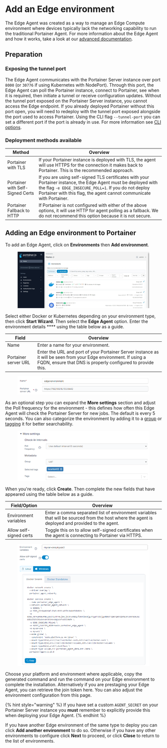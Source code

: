 # Add an Edge environment

The Edge Agent was created as a way to manage an Edge Compute environment where devices typically lack the networking capability to run the traditional Portainer Agent. For more information about the Edge Agent and how it works, take a look at our [advanced documentation](../../../advanced/edge-agent.md).

## Preparation

### Exposing the tunnel port

The Edge Agent communicates with the Portainer Server instance over port `8000` (or `30776` if using Kubernetes with NodePort). Through this port, the Edge Agent can poll the Portainer instance, connect to Portainer, see when it is required, then initiate a tunnel or receive configuration updates. Without the tunnel port exposed on the Portainer Server instance, you cannot access the Edge endpoint. If you already deployed Portainer without this port open, you will need to redeploy with the tunnel port exposed alongside the port used to access Portainer. Using the CLI flag `--tunnel-port` you can set a different port if the port is already in use. For more information see [CLI options](../../../advanced/cli.md).

### Deployment methods available

| Method                           | Overview                                                                                                                                                                                                                                         |
| -------------------------------- | ------------------------------------------------------------------------------------------------------------------------------------------------------------------------------------------------------------------------------------------------ |
| Portainer with TLS               | If your Portainer instance is deployed with TLS, the agent will use HTTPS for the connection it makes back to Portainer. This is the recommended approach.                                                                                       |
| Portainer with Self-Signed Certs | If you are using self-signed TLS certificates with your Portainer instance, the Edge Agent must be deployed with the flag `-e EDGE_INSECURE_POLL=1`. If you do not deploy Portainer with this flag, the agent cannot communicate with Portainer. |
| Portainer Fallback to HTTP       | If Portainer is not configured with either of the above options, it will use HTTP for agent polling as a fallback. We do not recommend this option because it is not secure.                                                                     |

## Adding an Edge environment to Portainer

To add an Edge Agent, click on **Environments** then **Add environment**.&#x20;

<figure><img src="../../../.gitbook/assets/2.15-settings-env-addenv.gif" alt=""><figcaption></figcaption></figure>

Select either Docker or Kubernetes depending on your environment type, then click **Start Wizard**. Then select the **Edge Agent** option. Enter the environment details **** using the table below as a guide.

| Field                | Overview                                                                                                                                                                         |
| -------------------- | -------------------------------------------------------------------------------------------------------------------------------------------------------------------------------- |
| Name                 | Enter a name for your environment.                                                                                                                                               |
| Portainer server URL | Enter the URL and port of your Portainer Server instance as it will be seen from your Edge environment. If using a FQDN, ensure that DNS is properly configured to provide this. |

<figure><img src="../../../.gitbook/assets/2.15-settings-env-addenv-edge-name.png" alt=""><figcaption></figcaption></figure>

As an optional step you can expand the **More settings** section and adjust the Poll frequency for the environment - this defines how often this Edge Agent will check the Portainer Server for new jobs. The default is every 5 seconds. You can also categorize the environment by adding it to a [group](../groups.md) or [tagging](../tags.md) it for better searchability.

<figure><img src="../../../.gitbook/assets/2.15-settings-env-addenv-edge-more.png" alt=""><figcaption></figcaption></figure>

When you're ready, click **Create**. Then complete the new fields that have appeared using the table below as a guide.

| Field/Option            | Overview                                                                                                                                        |
| ----------------------- | ----------------------------------------------------------------------------------------------------------------------------------------------- |
| Environment variables   | Enter a comma separated list of environment variables that will be sourced from the host where the agent is deployed and provided to the agent. |
| Allow self-signed certs | Toggle this on to allow self-signed certificates when the agent is connecting to Portainer via HTTPS.                                           |

<figure><img src="../../../.gitbook/assets/2.15-settings-env-addenv-edge-details.png" alt=""><figcaption></figcaption></figure>

Choose your platform and environment where applicable, copy the generated command and run the command on your Edge environment to complete the installation. Alternatively if you are prestaging your Edge Agent, you can retrieve the join token here. You can also adjust the environment configuration from this page.&#x20;

{% hint style="warning" %}
If you have set a custom `AGENT_SECRET` on your Portainer Server instance you **must** remember to explicitly provide this when deploying your Edge Agent.
{% endhint %}

If you have another Edge environment of the same type to deploy you can click **Add another environment** to do so. Otherwise if you have any other environments to configure click **Next** to proceed, or click **Close** to return to the list of environments.
